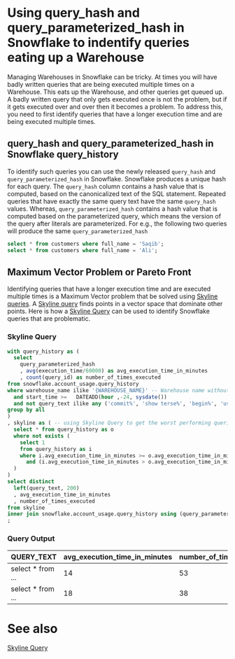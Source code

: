# Using query_hash and query_parameterized_hash in Snowflake to indentify queries eating up a Warehouse

Managing Warehouses in Snowflake can be tricky. At times you will have badly written queries that are being executed multiple times on a Warehouse. This eats up the Warehouse, and other queries get queued up. A badly written query that only gets executed once is not the problem, but if it gets executed over and over then it becomes a problem. To address this, you need to first identify queries that have a longer execution time and are being executed multiple times.

## query_hash and query_parameterized_hash in Snowflake query_history
To identify such queries you can use the newly released `query_hash` and `query_parameterized_hash` in Snowflake. Snowflake produces a unique hash for each query. The `query_hash` column contains a hash value that is computed, based on the canonicalized text of the SQL statement. Repeated queries that have exactly the same query text have the same `query_hash` values. Whereas, `query_parameterized_hash` contains a hash value that is computed based on the parameterized query, which means the version of the query after literals are parameterized. For e.g., the following two queries will produce the same `query_parameterized_hash`

```sql
select * from customers where full_name = 'Saqib';
select * from customers where full_name = 'Ali';
```

## Maximum Vector Problem or Pareto Front
Identifying queries that have a longer execution time and are executed multiple times is a Maximum Vector problem that be solved using [Skyline queries](skyline-query-pareto-set-maxima.md). A [Skyline query](skyline-query-pareto-set-maxima.md) finds points in a vector space that dominate other points. Here is how a [Skyline Query](skyline-query-pareto-set-maxima.md) can be used to identify Snowflake queries that are problematic.

### Skyline Query

```sql
with query_history as (
  select 
    query_parameterized_hash
    , avg(execution_time/60000) as avg_execution_time_in_minutes
    , count(query_id) as number_of_times_executed
from snowflake.account_usage.query_history
where warehouse_name ilike '{WAREHOUSE_NAME}' -- Warehouse name without the curly braces
  and start_time >=   DATEADD(hour ,-24, sysdate())
  and not query_text ilike any ('commit%', 'show terse%', 'begin%', 'use%', 'create sequence%') -- exclude certain types of queries
group by all
)
, skyline as ( -- using Skyline Query to get the worst performing queries that get executed multiple times.
  select * from query_history as o
  where not exists (
    select 1
    from query_history as i
    where i.avg_execution_time_in_minutes >= o.avg_execution_time_in_minutes and i.number_of_times_executed >= o.number_of_times_executed 
      and (i.avg_execution_time_in_minutes > o.avg_execution_time_in_minutes or i.number_of_times_executed > o.number_of_times_executed)
  )
)
select distinct 
  left(query_text, 200)
  , avg_execution_time_in_minutes
  , number_of_times_executed
from skyline
inner join snowflake.account_usage.query_history using (query_parameterized_hash)
;
```

### Query Output

| QUERY_TEXT        | avg_execution_time_in_minutes        | number_of_times_executed |
|-------------------|--------------------------------------|--------------------------|
| select * from ... | 14                                   | 53                       |
| select * from ... | 18                                   | 38                      |


# See also
[Skyline Query](skyline-query-pareto-set-maxima.md)
